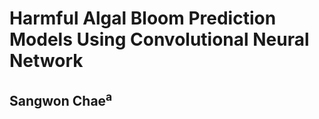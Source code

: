 # Harmful Algal Bloom Prediction Models Using Convolutional Neural Network
## Sangwon Chae<sup>a
  
